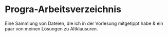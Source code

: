 # Progra-Arbeitsverzeichnis

Eine Sammlung von Dateien, die ich in der Vorlesung mitgetippt habe & ein paar von meinen Lösungen zu Altklausuren.
